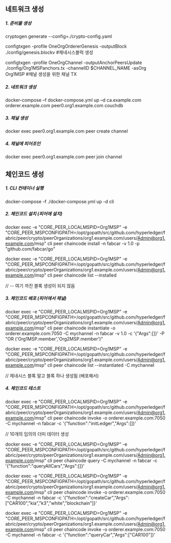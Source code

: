 ## 네트워크 생성 

##### 1. 준비물 생성

cryptogen generate --config=./crypto-config.yaml        

configtxgen -profile OneOrgOrdererGenesis -outputBlock ./config/genesis.blockv     #제네시스블럭 생성

configtxgen -profile OneOrgChannel -outputAnchorPeersUpdate ./config/Org1MSPanchors.tx -channelID $CHANNEL_NAME -asOrg Org1MSP     #채널 생성을 위한 채널 TX

##### 2. 네트워크 생성

docker-compose –f docker-compose.yml up –d ca.example.com orderer.example.com peer0.org1.example.com couchdb

##### 3. 채널 생성

docker exec peer0.org1.example.com peer create channel

##### 4. 채널에 피어조인

docker exec peer0.org1.example.com peer join channel



## 체인코드 생성

##### 1. CLI 컨테이너 실행

docker-compose -f ./docker-compose.yml up -d cli



##### 2. 체인코드 설치 (피어에 설치)

docker exec -e "CORE_PEER_LOCALMSPID=Org1MSP" -e "CORE_PEER_MSPCONFIGPATH=/opt/gopath/src/github.com/hyperledger/fabric/peer/crypto/peerOrganizations/org1.example.com/users/Admin@org1.example.com/msp" cli peer chaincode install -n fabcar -v 1.0 -p "github.com/fabcar/go"



docker exec -e "CORE_PEER_LOCALMSPID=Org1MSP" -e "CORE_PEER_MSPCONFIGPATH=/opt/gopath/src/github.com/hyperledger/fabric/peer/crypto/peerOrganizations/org1.example.com/users/Admin@org1.example.com/msp" cli peer chaincode list --installed

// -- 여기 까진 블록 생성이 되지 않음

##### 3. 체인코드 배포 (피어에서 채널)

docker exec -e "CORE_PEER_LOCALMSPID=Org1MSP" -e "CORE_PEER_MSPCONFIGPATH=/opt/gopath/src/github.com/hyperledger/fabric/peer/crypto/peerOrganizations/org1.example.com/users/Admin@org1.example.com/msp" cli peer chaincode instantiate -o orderer.example.com:7050 -C mychannel -n fabcar -v 1.0 -c \'{"Args":[]}\' -P "OR (\'Org1MSP.member\',\'Org2MSP.member\')"



docker exec -e "CORE_PEER_LOCALMSPID=Org1MSP" -e "CORE_PEER_MSPCONFIGPATH=/opt/gopath/src/github.com/hyperledger/fabric/peer/crypto/peerOrganizations/org1.example.com/users/Admin@org1.example.com/msp" cli peer chaincode list --instantiated -C mychannel

// 제네시스 블록 말고 블록 하나 생성됨 (배포해서)

##### 4. 체인코드 테스트

docker exec -e "CORE_PEER_LOCALMSPID=Org1MSP" -e "CORE_PEER_MSPCONFIGPATH=/opt/gopath/src/github.com/hyperledger/fabric/peer/crypto/peerOrganizations/org1.example.com/users/Admin@org1.example.com/msp" cli peer chaincode invoke -o orderer.example.com:7050 -C mychannel -n fabcar -c \'{"function":"initLedger","Args":[]}\'

// 10개의 임의의 더미 데이터 생성

docker exec -e "CORE_PEER_LOCALMSPID=Org1MSP" -e "CORE_PEER_MSPCONFIGPATH=/opt/gopath/src/github.com/hyperledger/fabric/peer/crypto/peerOrganizations/org1.example.com/users/Admin@org1.example.com/msp" cli peer chaincode query -C mychannel -n fabcar -c \'{"function":"queryAllCars","Args":[]}\'



docker exec -e "CORE_PEER_LOCALMSPID=Org1MSP" -e "CORE_PEER_MSPCONFIGPATH=/opt/gopath/src/github.com/hyperledger/fabric/peer/crypto/peerOrganizations/org1.example.com/users/Admin@org1.example.com/msp" cli peer chaincode invoke -o orderer.example.com:7050 -C mychannel -n fabcar -c \'{"function":"createCar","Args":["CAR100","kia","k3","white","blockchain"]}\'



docker exec -e "CORE_PEER_LOCALMSPID=Org1MSP" -e "CORE_PEER_MSPCONFIGPATH=/opt/gopath/src/github.com/hyperledger/fabric/peer/crypto/peerOrganizations/org1.example.com/users/Admin@org1.example.com/msp" cli peer chaincode invoke -o orderer.example.com:7050 -C mychannel -n fabcar -c \'{"function":"queryCar","Args":["CAR100"]}\'



